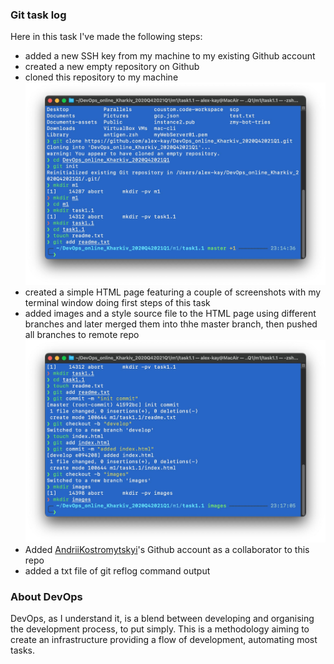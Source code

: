 ### Git task log

Here in this task I've made the following steps:
* added a new SSH key from my machine to my existing Github account
* created a new empty repository on Github
* cloned this repository to my machine
![Screenshot 1](https://github.com/alex-kay/DevOps_online_Kharkiv_2020Q42021Q1/blob/a22a7b8816a08089afcb41f571282c7dc618a592/m1%2Ftask1.1%2Fimages%2FScreenshot%202020-12-10%20at%2023.14.49.jpg)
* created a simple HTML page featuring a couple of screenshots with my terminal window doing first steps of this task
* added images and a style source file to the HTML page using different branches and later merged them into thhe master branch, then pushed all branches to remote repo
![Screenshot 2](https://github.com/alex-kay/DevOps_online_Kharkiv_2020Q42021Q1/blob/a22a7b8816a08089afcb41f571282c7dc618a592/m1%2Ftask1.1%2Fimages%2FScreenshot%202020-12-10%20at%2023.17.19.jpg)
* Added [AndriiKostromytskyi](https://github.com/AndriiKostromytskyi)'s Github account as a collaborator to this repo
* added a txt file of git reflog command output

### About DevOps

DevOps, as I understand it, is a blend between developing and organising the development process, to put simply. This is a methodology aiming to create an infrastructure providing a flow of development, automating most tasks.